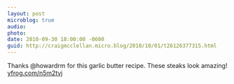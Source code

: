 ```yaml
---
layout: post
microblog: true
audio: 
photo: 
date: 2010-09-30 18:00:00 -0600
guid: http://craigmcclellan.micro.blog/2010/10/01/t26126377315.html
---
```

Thanks @howardrm for this garlic butter recipe. These steaks look amazing! [yfrog.com/n5m2tvj](http://yfrog.com/n5m2tvj)
